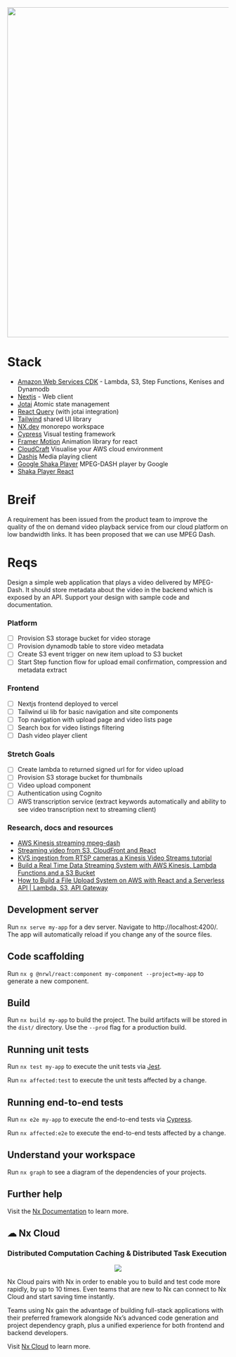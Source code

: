 
<div align="center">  
  <img src="https://user-images.githubusercontent.com/65465380/204162512-739f028b-24a4-4ec5-b40e-afe7608d8f0e.png" width="750">
</div>

# Stack

- [Amazon Web Services CDK](https://aws.amazon.com/cdk/) - Lambda, S3, Step Functions, Kenises and Dynamodb
- [Nextjs](https://nextjs.org/) - Web client 
- [Jotai](https://jotai.org/) Atomic state management
- [React Query](https://react-query-v3.tanstack.com/) (with jotai integration)
- [Tailwind](https://tailwindcss.com/) shared UI library
- [NX.dev](https://nx.dev/) monorepo workspace
- [Cypress](https://www.cypress.io/) Visual testing framework
- [Framer Motion](https://www.framer.com/motion/) Animation library for react
- [CloudCraft](https://www.cloudcraft.co/) Visualise your AWS cloud environment
- [Dashjs](http://reference.dashif.org/dash.js/v4.5.1/samples/dash-if-reference-player/index.html) Media playing client
- [Google Shaka Player](https://github.com/shaka-project/shaka-player) MPEG-DASH player by Google
- [Shaka Player React](https://github.com/matvp91/shaka-player-react)

# Breif

A requirement has been issued from the product team to improve the quality of the on demand video playback service from our cloud platform on low bandwidth links. It has been proposed that we can use MPEG Dash.

# Reqs

Design a simple web application that plays a video delivered by MPEG-Dash. It should store metadata about the video in the backend which is exposed by an API. Support your design with sample code and documentation. 

### Platform
- [ ] Provision S3 storage bucket for video storage
- [ ] Provision dynamodb table to store video metadata
- [ ] Create S3 event trigger on new item upload to S3 bucket
- [ ] Start Step function flow for upload email confirmation, compression and metadata extract

### Frontend
- [ ] Nextjs frontend deployed to vercel
- [ ] Tailwind ui lib for basic navigation and site components
- [ ] Top navigation with upload page and video lists page
- [ ] Search box for video listings filtering
- [ ] Dash video player client

### Stretch Goals
- [ ] Create lambda to returned signed url for for video upload
- [ ] Provision S3 storage bucket for thumbnails
- [ ] Video upload component
- [ ] Authentication using Cognito
- [ ] AWS transcription service (extract keywords automatically and ability to see video transcription next to streaming client)

### Research, docs and resources
- [AWS Kinesis streaming mpeg-dash](https://docs.aws.amazon.com/kinesisvideostreams/latest/dg/dash-playback.html)
- [Streaming video from S3, CloudFront and React](https://www.youtube.com/watch?v=WP7Dpvrl8Ic)
- [KVS ingestion from RTSP cameras a Kinesis Video Streams tutorial](https://www.youtube.com/watch?v=nVxwX7Q9nPU)
- [Build a Real Time Data Streaming System with AWS Kinesis, Lambda Functions and a S3 Bucket](https://www.youtube.com/watch?v=We5Jr4GGLL0)
- [How to Build a File Upload System on AWS with React and a Serverless API | Lambda, S3, API Gateway](https://www.youtube.com/watch?v=IgAE-ycnb94)

## Development server

Run `nx serve my-app` for a dev server. Navigate to http://localhost:4200/. The app will automatically reload if you change any of the source files.

## Code scaffolding

Run `nx g @nrwl/react:component my-component --project=my-app` to generate a new component.

## Build

Run `nx build my-app` to build the project. The build artifacts will be stored in the `dist/` directory. Use the `--prod` flag for a production build.

## Running unit tests

Run `nx test my-app` to execute the unit tests via [Jest](https://jestjs.io).

Run `nx affected:test` to execute the unit tests affected by a change.

## Running end-to-end tests

Run `nx e2e my-app` to execute the end-to-end tests via [Cypress](https://www.cypress.io).

Run `nx affected:e2e` to execute the end-to-end tests affected by a change.

## Understand your workspace

Run `nx graph` to see a diagram of the dependencies of your projects.

## Further help

Visit the [Nx Documentation](https://nx.dev) to learn more.



## ☁ Nx Cloud

### Distributed Computation Caching & Distributed Task Execution

<p style="text-align: center;"><img src="https://raw.githubusercontent.com/nrwl/nx/master/images/nx-cloud-card.png"></p>

Nx Cloud pairs with Nx in order to enable you to build and test code more rapidly, by up to 10 times. Even teams that are new to Nx can connect to Nx Cloud and start saving time instantly.

Teams using Nx gain the advantage of building full-stack applications with their preferred framework alongside Nx’s advanced code generation and project dependency graph, plus a unified experience for both frontend and backend developers.

Visit [Nx Cloud](https://nx.app/) to learn more.
